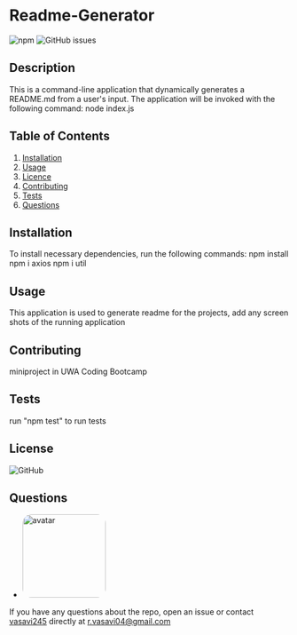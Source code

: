 
  # Readme-Generator
  ![npm](https://img.shields.io/npm/v/npm?color=green)
  ![GitHub issues](https://img.shields.io/github/issues/vasavi245/week9_Readme_Generator)
  ## Description
  This is a command-line application that dynamically generates a README.md from a user's input. The application will be invoked with the following command:
 node index.js
  ## Table of Contents
  1. [Installation](#Installation)
  2. [Usage](#Usage)
  3. [Licence](#License)
  4. [Contributing](#Contributing)
  5. [Tests](#Tests)
  6. [Questions](#Questions)
  ## Installation
  To install necessary dependencies, run the following commands:
 npm install
 npm i axios
 npm i util 
  ## Usage
  This application is used to generate readme for the projects, 
add any screen shots of the running application

  ## Contributing
  miniproject in UWA Coding Bootcamp
  ## Tests  
  run "npm test" to run tests
  ## License
  ![GitHub](https://img.shields.io/github/license/vasavi245/week9_Readme_Generator?style=plastic)
  ## Questions
  * <img src="https://avatars0.githubusercontent.com/u/58574509?v=4" alt="avatar" style="border-radius: 16px" width="150" />
  If you have any questions about the repo, open an issue or contact [vasavi245](https://api.github.com/users/vasavi245) directly at r.vasavi04@gmail.com